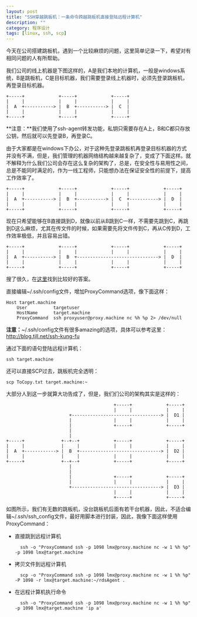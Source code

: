 ```yaml
---
layout: post
title: "SSH穿越跳板机：一条命令跨越跳板机直接登陆远程计算机"
description: ""
category: 程序设计
tags: [linux, ssh, scp]
---
```


今天在公司搭建跳板机，遇到一个比较麻烦的问题，这里简单记录一下，希望对有相同问题的人有所帮助。

我们公司的线上机器是下图这样的，A是我们本地的计算机，一般是windows系统，B是跳板机，C是目标机器，我们需要登录线上机器时，必须先登录跳板机，再登录目标机器。

    +-----+             +-----+             +-----+
    |     |             |     |             |     |
    |  A  +-----------> |  B  +-----------> |  C  |
    |     |             |     |             |     |
    +-----+             +-----+             +-----+

**注意：**我们使用了ssh-agent转发功能，私钥只需要存在A上，B和C都只存放公钥，然后就可以先登录B，再登录C。

由于大家都是在windows下办公，对于这种先登录跳板机再登录目标机器的方式并没有不满，但是，我们管理的机器网络结构越来越复杂了，变成了下面这样。就不解释为什么我们公司会存在这么复杂的架构了，总是，在安全性与易用性之间，总是不能同时满足的，作为一线工程师，只能想办法在保证安全性的前提下，提高工作效率了。

    +-----+             +-----+             +-----+             +-----+
    |     |             |     |             |     |             |     |
    |  A  +-----------> |  B  +-----------> |  C  +-----------> |  D  |
    |     |             |     |             |     |             |     |
    +-----+             +-----+             +-----+             +-----+

现在只希望能够在B直接跳到D，就像以前从B跳到C一样，不需要先跳到C，再跳到D这么麻烦，尤其在传文件的时候，如果需要先将文件传到C，再从C传到D，工作效率极低，并且容易出错。

    +-----+             +-----+             +-----+             +-----+
    |     |             |     |             |     |             |     |
    |  A  +-----------> |  B  +-------------------------------> |  D  |
    |     |             |     |             |     |             |     |
    +-----+             +-----+             +-----+             +-----+


搜了很久，在[这里](http://superuser.com/questions/174160/scp-over-a-proxy-with-one-command-from-local-machine)找到比较好的答案。

直接编辑~/.ssh/config文件，增加ProxyCommand选项，像下面这样：

    Host target.machine
        User          targetuser
        HostName      target.machine
        ProxyCommand  ssh proxyuser@proxy.machine nc %h %p 2> /dev/null

**注意：**~/.ssh/config文件有很多amazing的选项，具体可以参考这里：<http://blog.tjll.net/ssh-kung-fu>

通过下面的语句登陆远程计算机：

    ssh target.machine

还可以直接SCP过去，跳板机完全透明：

    scp ToCopy.txt target.machine:~

大部分人到这一步就算大功告成了，但是，我们们公司的架构其实是这样的：

                                             +-----+             +-----+
                                             |     |             |     |
                            +----------------------------------> |  D1 |
                            |                |     |             |     |
                            |                +-----+             +-----+
                            |
                            |
    +-----+              +--+--+             +-----+             +-----+
    |     |              |     |             |     |             |     |
    |  A  +------------> |  B  +-------------------------------> |  D2 |
    |     |              |     |             |     |             |     |
    +-----+              +--+--+             +-----+             +-----+
                            |
                            |
                            |                +-----+             +-----+
                            |                |     |             |     |
                            +----------------------------------> |  D3 |
                                             |     |             |     |
                                             +-----+             +-----+

如图所示，我们有无数的跳板机，没台跳板机后面有若干台机器，因此，不适合编辑~/.ssh/ssh_config文件，最好用脚本进行封装，因此，我像下面这样使用ProxyCommand：

* 直接跳到远程计算机

        ssh -o "ProxyCommand ssh -p 1098 lmx@proxy.machine nc -w 1 %h %p" -p 1098 lmx@target.machine

* 拷贝文件到远程计算机

        scp -o "ProxyCommand ssh -p 1098 lmx@proxy.machine nc -w 1 %h %p" -P 1098 -r lmx@target.machine:~/rdsAgent .

* 在远程计算机执行命令

        ssh -o "ProxyCommand ssh -p 1098 lmx@proxy.machine nc -w 1 %h %p" -p 1098 lmx@target.machine 'ip a'
